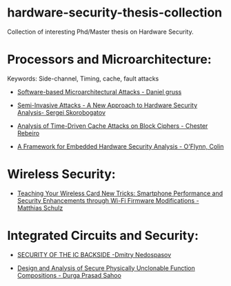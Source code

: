 # hardware-security-thesis-collection
Collection of interesting Phd/Master thesis on Hardware Security. 

# Processors and Microarchitecture:

Keywords: Side-channel, Timing, cache, fault attacks

- [Software-based Microarchitectural Attacks - Daniel gruss ](https://gruss.cc/files/phd_thesis.pdf)

- [Semi-Invasive Attacks - A New Approach to Hardware Security Analysis- Sergei Skorobogatov ](http://www.cl.cam.ac.uk/techreports/UCAM-CL-TR-630.pdf)

- [Analysis of Time-Driven Cache Attacks on Block Ciphers - Chester Rebeiro](http://www.idr.iitkgp.ac.in/xmlui/bitstream/handle/123456789/3201/NB14879_Thesis.pdf)

- [A Framework for Embedded Hardware Security Analysis - O'Flynn, Colin](http://dalspace.library.dal.ca/bitstream/handle/10222/73002/OFlynn-Colin-PhD-ECED-June-2017.pdf)

# Wireless Security:

- [Teaching Your Wireless Card New Tricks: Smartphone Performance and Security Enhancements through Wi-Fi Firmware Modifications - Matthias Schulz](http://tuprints.ulb.tu-darmstadt.de/7243/7/dissertation_2018_matthias_thomas_schulz.pdf)


# Integrated Circuits and Security:

- [SECURITY OF THE IC BACKSIDE -Dmitry Nedospasov](users.sec.t-labs.tu-berlin.de/~nedos/Nedospasov_Thesis.pdf)

- [Design and Analysis of Secure Physically Unclonable Function Compositions - Durga Prasad Sahoo](http://www.idr.iitkgp.ac.in/xmlui/bitstream/handle/123456789/8243/NB15778_Thesis.pdf)




